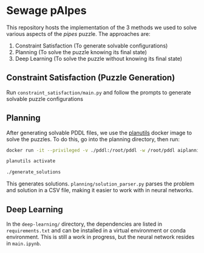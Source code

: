 # Sewage pAIpes

This repository hosts the implementation of the 3 methods we used to solve various aspects of the _pipes_ puzzle. The approaches are:

1. Constraint Satisfaction (To generate solvable configurations)
2. Planning (To solve the puzzle knowing its final state)
3. Deep Learning (To solve the puzzle without knowing its final state)

## Constraint Satisfaction (Puzzle Generation)

Run `constraint_satisfaction/main.py` and follow the prompts to generate solvable puzzle configurations

## Planning

After generating solvable PDDL files, we use the [planutils](https://github.com/AI-Planning/planutils) docker image to
solve the puzzles. To do this, go into the planning directory, then run:

```bash
docker run -it --privileged -v ./pddl:/root/pddl -w /root/pddl aiplanning/planutils:latest bash
```

```bash
planutils activate
```

```bash
./generate_solutions
```

This generates solutions. `planning/solution_parser.py` parses the problem and solution in a CSV file, making it easier to work
with in neural networks.

## Deep Learning

In the `deep-learning/` directory, the dependencies are listed in `requirements.txt` and can be installed in a virtual environment or conda environment. This is still a work in progress, but the neural network resides in `main.ipynb`.
